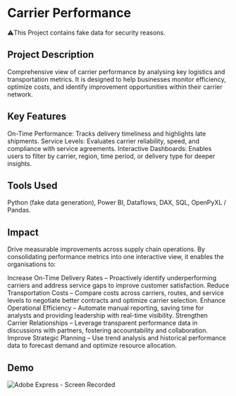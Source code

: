 # Carrier Performance
⚠️This Project contains fake data for security reasons.

## Project Description

Comprehensive view of carrier performance by analysing key logistics and transportation metrics. It is designed to help businesses monitor efficiency, optimize costs, and identify improvement opportunities within their carrier network.

## Key Features

On-Time Performance: Tracks delivery timeliness and highlights late shipments.
Service Levels: Evaluates carrier reliability, speed, and compliance with service agreements.
Interactive Dashboards: Enables users to filter by carrier, region, time period, or delivery type for deeper insights.

## Tools Used
Python (fake data generation), Power BI, Dataflows, DAX, SQL, OpenPyXL / Pandas.

## Impact
Drive measurable improvements across supply chain operations. By consolidating performance metrics into one interactive view, it enables the organisations to:

Increase On-Time Delivery Rates – Proactively identify underperforming carriers and address service gaps to improve customer satisfaction.
Reduce Transportation Costs – Compare costs across carriers, routes, and service levels to negotiate better contracts and optimize carrier selection.
Enhance Operational Efficiency – Automate manual reporting, saving time for analysts and providing leadership with real-time visibility.
Strengthen Carrier Relationships – Leverage transparent performance data in discussions with partners, fostering accountability and collaboration.
Improve Strategic Planning – Use trend analysis and historical performance data to forecast demand and optimize resource allocation.


## Demo
![Adobe Express - Screen Recorded](https://github.com/user-attachments/assets/3a8969fa-0ca3-4aa7-8afa-bfb78d3e4e5f)



